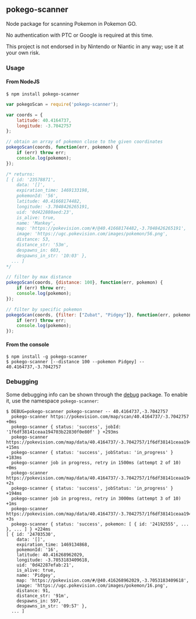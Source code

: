 ## pokego-scanner

Node package for scanning Pokemon in Pokemon GO.

No authentication with PTC or Google is required at this time.

This project is not endorsed in by Nintendo or Niantic in any way; use it at your own risk.

### Usage

#### From NodeJS

```
$ npm install pokego-scanner
```

```js
var pokegoScan = require('pokego-scanner');

var coords = {
    latitude: 40.4164737,
    longitude: -3.7042757
};

// obtain an array of pokemon close to the given coordinates
pokegoScan(coords, function(err, pokemon) {
    if (err) throw err;
    console.log(pokemon);
});

/* returns:
[ { id: '23578871',
    data: '[]',
    expiration_time: 1469133198,
    pokemonId: '56',
    latitude: 40.41668174482,
    longitude: -3.7048426265191,
    uid: '0d422880aed:23',
    is_alive: true,
    name: 'Mankey',
    map: 'https://pokevision.com/#/@40.41668174482,-3.7048426265191',
    image: 'https://ugc.pokevision.com/images/pokemon/56.png',
    distance: 53,
    distance_str: '53m',
    despawns_in: 603,
    despawns_in_str: '10:03' },
  ... ]
*/

// filter by max distance
pokegoScan(coords, {distance: 100}, function(err, pokemon) {
    if (err) throw err;
    console.log(pokemon);
});

// filter by specific pokemon
pokegoScan(coords, {filter: ["Zubat", "Pidgey"]}, function(err, pokemon) {
    if (err) throw err;
    console.log(pokemon);
});

```

#### From the console

```
$ npm install -g pokego-scanner
$ pokego-scanner [--distance 100 --pokemon Pidgey] -- 40.4164737,-3.7042757
```

### Debugging

Some debugging info can be shown through the [debug](https://www.npmjs.com/package/debug) package. To enable it, use the namespace `pokego-scanner`:

```
$ DEBUG=pokego-scanner pokego-scanner -- 40.4164737,-3.7042757
  pokego-scanner https://pokevision.com/map/scan/40.4164737/-3.7042757 +0ms
  pokego-scanner { status: 'success', jobId: '1f6df38141ceaa194703b22830f0e80f' } +293ms
  pokego-scanner https://pokevision.com/map/data/40.4164737/-3.7042757/1f6df38141ceaa194703b22830f0e80f +15ms
  pokego-scanner { status: 'success', jobStatus: 'in_progress' } +183ms
  pokego-scanner job in progress, retry in 1500ms (attempt 2 of 10) +0ms
  pokego-scanner https://pokevision.com/map/data/40.4164737/-3.7042757/1f6df38141ceaa194703b22830f0e80f +2s
  pokego-scanner { status: 'success', jobStatus: 'in_progress' } +194ms
  pokego-scanner job in progress, retry in 3000ms (attempt 3 of 10) +1ms
  pokego-scanner https://pokevision.com/map/data/40.4164737/-3.7042757/1f6df38141ceaa194703b22830f0e80f +3s
  pokego-scanner { status: 'success', pokemon: [ { id: '24192555', ... }, ... ] } +224ms
[ { id: '24703530',
    data: '[]',
    expiration_time: 1469134868,
    pokemonId: '16',
    latitude: 40.416268962029,
    longitude: -3.7053183409618,
    uid: '0d42287efab:21',
    is_alive: true,
    name: 'Pidgey',
    map: 'https://pokevision.com/#/@40.416268962029,-3.7053183409618',
    image: 'https://ugc.pokevision.com/images/pokemon/16.png',
    distance: 91,
    distance_str: '91m',
    despawns_in: 597,
    despawns_in_str: '09:57' },
  ... ]
```
